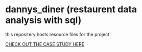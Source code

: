 # dannys_diner (restaurent data analysis with sql) 
this repositery hosts resource files for the project 

[CHECK OUT THE CASE STUDY HERE](https://anurag-patil.quarto.pub/case-study-1---dannys-diner)
